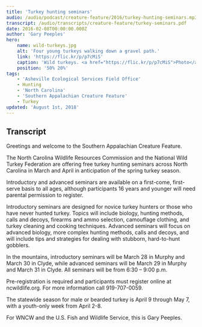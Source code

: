 ```yaml
---
title: 'Turkey hunting seminars'
audio: /audio/podcast/creature-feature/2016/turkey-hunting-seminars.mp3
transcript: /audio/transcripts/creature-feature/turkey-seminars.pdf
date: 2016-02-08T00:00:00.000Z
author: 'Gary Peeples'
hero:
    name: wild-turkeys.jpg
    alt: 'Four young turkeys walking down a gravel path.'
    link: 'https://flic.kr/p/p7cMiS'
    caption: 'Wild turkeys. <a href="https://flic.kr/p/p7cMiS">Photo</a> by Tim Lenz, CC BY 2.0.'
    position: '50% 20%'
tags:
    - 'Asheville Ecological Services Field Office'
    - Hunting
    - 'North Carolina'
    - 'Southern Appalachian Creature Feature'
    - Turkey
updated: 'August 1st, 2018'
---
```


## Transcript

Greetings and welcome to the Southern Appalachian Creature Feature.

The North Carolina Wildlife Resources Commission and the National Wild Turkey Federation are
offering free turkey hunting seminars across North Carolina in March and April in anticipation of
the spring turkey season.

Introductory and advanced seminars are available on a first-come, first-serve basis to all ages,
although participants 16 years and younger will need parental permission to register.

Introductory seminars are designed for novice turkey hunters or those who have never hunted
turkey. Topics will include biology, hunting methods, calls and decoys, firearms and ammo
selection, camouflage clothing, and turkey cleaning and cooking techniques. Advanced
seminars will focus on advanced biology, more complex hunting methods, calls and decoys, and
will include tips and strategies for dealing with stubborn, hard-to-hunt gobblers.

In the mountains, introductory seminars will be March 28 in Murphy and March 30 in Clyde,
while advanced seminars will be March 29 in Murphy and March 31 in Clyde. All seminars will
be from 6:30 – 9:00 p.m.

Pre-registration is required and participants must register online at ncwildlife.org. For more
information call 919-707-0059.

The statewide season for male or bearded turkey is April 9 through May 7, with a youth-only
week from April 2-8.

For WNCW and the U.S. Fish and Wildlife Service, this is Gary Peeples.